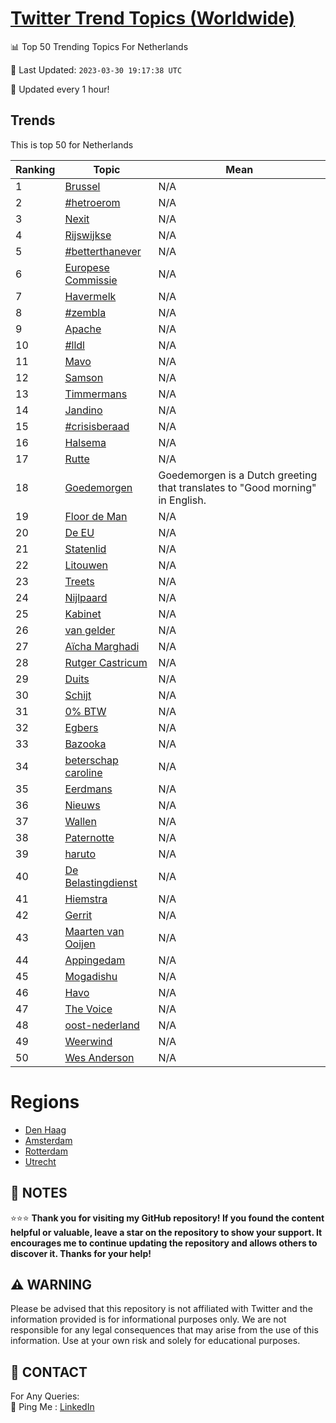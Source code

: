 [Twitter Trend Topics (Worldwide)](https://github.com/ErcinDedeoglu/Twitter-Trend-Topics)
==========


📊 Top 50 Trending Topics For Netherlands

📆 Last Updated: `2023-03-30 19:17:38 UTC`

🔧 Updated every 1 hour!


## Trends

This is top 50 for Netherlands

| Ranking | Topic | Mean |
| ------- | ------------ | ------------ |
| 1 | [Brussel](http://twitter.com/search?q=Brussel) | N/A |
| 2 | [#hetroerom](http://twitter.com/search?q=%23hetroerom) | N/A |
| 3 | [Nexit](http://twitter.com/search?q=Nexit) | N/A |
| 4 | [Rijswijkse](http://twitter.com/search?q=Rijswijkse) | N/A |
| 5 | [#betterthanever](http://twitter.com/search?q=%23betterthanever) | N/A |
| 6 | [Europese Commissie](http://twitter.com/search?q=Europese+Commissie) | N/A |
| 7 | [Havermelk](http://twitter.com/search?q=Havermelk) | N/A |
| 8 | [#zembla](http://twitter.com/search?q=%23zembla) | N/A |
| 9 | [Apache](http://twitter.com/search?q=Apache) | N/A |
| 10 | [#lldl](http://twitter.com/search?q=%23lldl) | N/A |
| 11 | [Mavo](http://twitter.com/search?q=Mavo) | N/A |
| 12 | [Samson](http://twitter.com/search?q=Samson) | N/A |
| 13 | [Timmermans](http://twitter.com/search?q=Timmermans) | N/A |
| 14 | [Jandino](http://twitter.com/search?q=Jandino) | N/A |
| 15 | [#crisisberaad](http://twitter.com/search?q=%23crisisberaad) | N/A |
| 16 | [Halsema](http://twitter.com/search?q=Halsema) | N/A |
| 17 | [Rutte](http://twitter.com/search?q=Rutte) | N/A |
| 18 | [Goedemorgen](http://twitter.com/search?q=Goedemorgen) | Goedemorgen is a Dutch greeting that translates to "Good morning" in English. |
| 19 | [Floor de Man](http://twitter.com/search?q=Floor+de+Man) | N/A |
| 20 | [De EU](http://twitter.com/search?q=De+EU) | N/A |
| 21 | [Statenlid](http://twitter.com/search?q=Statenlid) | N/A |
| 22 | [Litouwen](http://twitter.com/search?q=Litouwen) | N/A |
| 23 | [Treets](http://twitter.com/search?q=Treets) | N/A |
| 24 | [Nijlpaard](http://twitter.com/search?q=Nijlpaard) | N/A |
| 25 | [Kabinet](http://twitter.com/search?q=Kabinet) | N/A |
| 26 | [van gelder](http://twitter.com/search?q=van+gelder) | N/A |
| 27 | [Aïcha Marghadi](http://twitter.com/search?q=A%c3%afcha+Marghadi) | N/A |
| 28 | [Rutger Castricum](http://twitter.com/search?q=Rutger+Castricum) | N/A |
| 29 | [Duits](http://twitter.com/search?q=Duits) | N/A |
| 30 | [Schijt](http://twitter.com/search?q=Schijt) | N/A |
| 31 | [0% BTW](http://twitter.com/search?q=0%25+BTW) | N/A |
| 32 | [Egbers](http://twitter.com/search?q=Egbers) | N/A |
| 33 | [Bazooka](http://twitter.com/search?q=Bazooka) | N/A |
| 34 | [beterschap caroline](http://twitter.com/search?q=beterschap+caroline) | N/A |
| 35 | [Eerdmans](http://twitter.com/search?q=Eerdmans) | N/A |
| 36 | [Nieuws](http://twitter.com/search?q=Nieuws) | N/A |
| 37 | [Wallen](http://twitter.com/search?q=Wallen) | N/A |
| 38 | [Paternotte](http://twitter.com/search?q=Paternotte) | N/A |
| 39 | [haruto](http://twitter.com/search?q=haruto) | N/A |
| 40 | [De Belastingdienst](http://twitter.com/search?q=De+Belastingdienst) | N/A |
| 41 | [Hiemstra](http://twitter.com/search?q=Hiemstra) | N/A |
| 42 | [Gerrit](http://twitter.com/search?q=Gerrit) | N/A |
| 43 | [Maarten van Ooijen](http://twitter.com/search?q=Maarten+van+Ooijen) | N/A |
| 44 | [Appingedam](http://twitter.com/search?q=Appingedam) | N/A |
| 45 | [Mogadishu](http://twitter.com/search?q=Mogadishu) | N/A |
| 46 | [Havo](http://twitter.com/search?q=Havo) | N/A |
| 47 | [The Voice](http://twitter.com/search?q=The+Voice) | N/A |
| 48 | [oost-nederland](http://twitter.com/search?q=oost-nederland) | N/A |
| 49 | [Weerwind](http://twitter.com/search?q=Weerwind) | N/A |
| 50 | [Wes Anderson](http://twitter.com/search?q=Wes+Anderson) | N/A |



# Regions

* [Den Haag](</Netherlands/Den Haag.md>)
* [Amsterdam](</Netherlands/Amsterdam.md>)
* [Rotterdam](</Netherlands/Rotterdam.md>)
* [Utrecht](</Netherlands/Utrecht.md>)



## 📝 NOTES

⭐⭐⭐ **Thank you for visiting my GitHub repository! If you found the content helpful or valuable, leave a star on the repository to show your support. It encourages me to continue updating the repository and allows others to discover it. Thanks for your help!**


## ⚠️ WARNING

Please be advised that this repository is not affiliated with Twitter and the information provided is for informational purposes only. We are not responsible for any legal consequences that may arise from the use of this information. Use at your own risk and solely for educational purposes.


## 📨 CONTACT

 For Any Queries:  
            🏓 Ping Me : [LinkedIn](https://www.linkedin.com/in/ercindedeoglu/)
